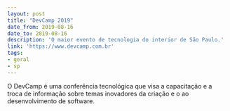 ```yaml
---
layout: post
title: "DevCamp 2019"
date_from: 2019-08-16
date_to: 2019-08-16
description: 'O maior evento de tecnologia do interior de São Paulo.'
link: 'https://www.devcamp.com.br'
tags:
- geral
- sp
---
```


O DevCamp é uma conferência tecnológica que visa a capacitação e a troca de informação sobre temas inovadores da criação e o ao desenvolvimento de software.
